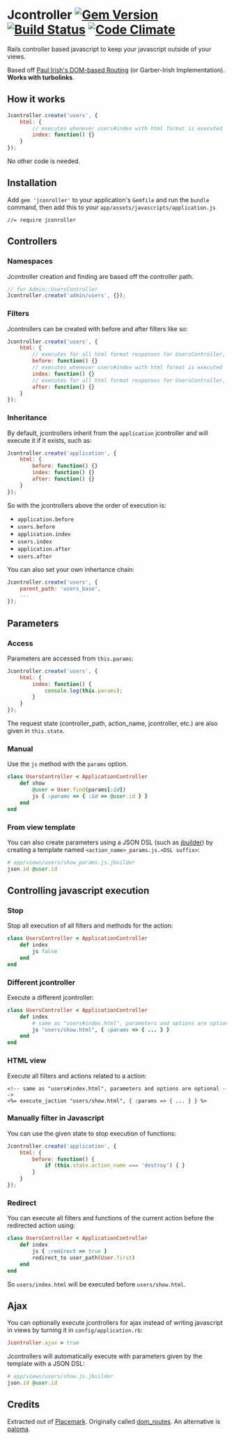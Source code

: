 # Jcontroller [![Gem Version](https://badge.fury.io/rb/jcontroller.png)](http://badge.fury.io/rb/jcontroller) [![Build Status](https://travis-ci.org/s12chung/jcontroller.png?branch=master)](https://travis-ci.org/s12chung/jcontroller?branch=master) [![Code Climate](https://codeclimate.com/github/s12chung/jcontroller.png)](https://codeclimate.com/github/s12chung/jcontroller)
Rails controller based javascript to keep your javascript outside of your views.

Based off [Paul Irish's DOM-based Routing](http://www.paulirish.com/2009/markup-based-unobtrusive-comprehensive-dom-ready-execution/)
(or Garber-Irish Implementation). __Works with turbolinks__.

## How it works
```javascript
Jcontroller.create('users', {
    html: {
        // executes whenever users#index with html format is executed
        index: function() {}
    }
});
```
No other code is needed.

## Installation
Add `gem 'jconroller'` to your application's `Gemfile` and run the `bundle` command, then add this to your `app/assets/javascripts/application.js`

    //= require jconroller
    
## Controllers
### Namespaces
Jcontroller creation and finding are based off the controller path.
```javascript
// for Admin::UsersController
Jcontroller.create('admin/users', {});
```
### Filters
Jcontrollers can be created with before and after filters like so:
```javascript
Jcontroller.create('users', {
    html: {
        // executes for all html format responses for UsersController, before the specific action
        before: function() {}
        // executes whenever users#index with html format is executed
        index: function() {}
        // executes for all html format responses for UsersController, after the specific action
        after: function() {}
    }
});
```
### Inheritance
By default, jcontrollers inherit from the `application` jcontroller and will execute it if it exists, such as:
```javascript
Jcontroller.create('application', {
    html: {
        before: function() {}
        index: function() {}
        after: function() {}
    }
});
```
So with the jcontrollers above the order of execution is:
- `application.before`
- `users.before`
- `application.index`
- `users.index`
- `application.after`
- `users.after`

You can also set your own inhertance chain:
```javascript
Jcontroller.create('users', { 
    parent_path: 'users_base',
    ...
});
```
## Parameters
### Access
Parameters are accessed from `this.params`:
```javascript
Jcontroller.create('users', {
    html: {
        index: function() {
            console.log(this.params);
        }
    }
});
```
The request state (controller_path, action_name, jcontroller, etc.) are also given in `this.state`.

### Manual
Use the `js` method with the `params` option.
```ruby
class UsersController < ApplicationController
    def show
        @user = User.find(params[:id])
        js { :params => { :id => @user.id } }
    end
end
```
### From view template
You can also create parameters using a JSON DSL (such as [jbuilder](https://github.com/rails/jbuilder/)) by creating a template named `<action_name>_params.js.<DSL suffix>`:
```ruby
# app/views/users/show_params.js.jbuilder
json.id @user.id
```

## Controlling javascript execution
### Stop
Stop all execution of all filters and methods for the action:
```ruby
class UsersController < ApplicationController
    def index
        js false
    end
end
```
### Different jcontroller
Execute a different jcontroller:
```ruby
class UsersController < ApplicationController
    def index
        # same as "users#index.html", parameters and options are optional
        js "users/show.html", { :params => { ... } }
    end
end
```

### HTML view
Execute all filters and actions related to a action:
```erb
<!-- same as "users#index.html", parameters and options are optional -->
<%= execute_jaction "users/show.html", { :params => { ... } } %>
```

### Manually filter in Javascript
You can use the given state to stop execution of functions:
```javascript
Jcontroller.create('application', {
    html: {
        before: function() {
            if (this.state.action_name === 'destroy') { }
        }
    }
});
```
### Redirect
You can execute all filters and functions of the current action before the redirected action using:
```ruby
class UsersController < ApplicationController
    def index
        js { :redirect => true }
        redirect_to user_path(User.first)
    end
end
```
So `users/index.html` will be executed before `users/show.html`.

## Ajax
You can optionally execute jcontrollers for ajax instead of writing javascript in views by turning it in `config/application.rb`:
```ruby
Jcontroller.ajax = true
```
Jcontrollers will automatically execute with parameters given by the template with a JSON DSL:
```ruby
# app/views/users/show.js.jbuilder
json.id @user.id
```

## Credits
Extracted out of [Placemark](https://www.placemarkhq.com/). Originally called [dom_routes](https://github.com/s12chung/dom_routes). An alternative is [paloma](https://github.com/kbparagua/paloma).